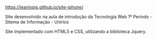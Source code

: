 https://jeanlopis.github.io/site-iphone/

Site desenvolvido na aula de introdução da Tecnologia Web
1º Período - Sitema de Informação - Unirios

Site implementado com HTML5 e CSS, utilizando a biblioteca Jquery.

